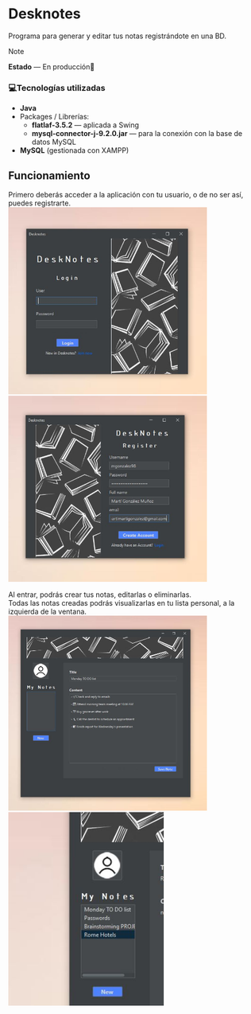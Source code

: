 # Desknotes
Programa para generar y editar tus notas registrándote en una BD.
> [!NOTE]
> **Estado** — En producción🔧

### 💻Tecnologías utilizadas
- **Java**
- Packages / Librerías:
  - **flatlaf-3.5.2** — aplicada a Swing
  - **mysql-connector-j-9.2.0.jar** — para la conexión con la base de datos MySQL
- **MySQL** (gestionada con XAMPP)

## Funcionamiento
Primero deberás acceder a la aplicación con tu usuario, o de no ser así, puedes registrarte.
<img src="Screenshots/capatura_login.JPG" alt="Login" width="400"/>
<img src="Screenshots/capatura_registro.JPG" alt="Registro" width="400"/>

Al entrar, podrás crear tus notas, editarlas o eliminarlas.\
Todas las notas creadas podrás visualizarlas en tu lista personal, a la izquierda de la ventana.
<img src="Screenshots/capatura_new_note.JPG" alt="New" width="400"/>
<img src="Screenshots/capatura_lista.JPG" alt="Lista" width="313"/>
